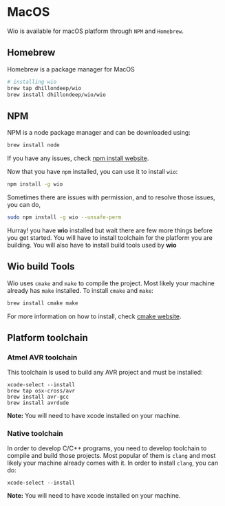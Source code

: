 # MacOS

Wio is available for macOS platform through `NPM` and `Homebrew`. 

## Homebrew
Homebrew is a package manager for MacOS
```bash
# installing wio
brew tap dhillondeep/wio
brew install dhillondeep/wio/wio
```

## NPM
NPM is a node package manager and can be downloaded using:
```bash
brew install node
```

If you have any issues, check [npm install website](https://www.npmjs.com/get-npm). 

Now that you have `npm` installed, you can use it to install `wio`:
```bash
npm install -g wio
```
Sometimes there are issues with permission, and to resolve those issues, you can do,
```bash
sudo npm install -g wio --unsafe-perm
```

Hurray! you have **wio** installed but wait there are few more things before you get started. You will have to install toolchain for the platform you are building. You will also have to install build tools used by **wio**

## Wio build Tools
Wio uses `cmake` and `make` to compile the project. Most likely your machine already has `make` installed. To install `cmake` and `make`:
```bash
brew install cmake make
```
For more information on how to install, check [cmake website](https://cmake.org/download/).

## Platform toolchain

### Atmel AVR toolchain
This toolchain is used to build any AVR project and must be installed:
```
xcode-select --install
brew tap osx-cross/avr
brew install avr-gcc
brew install avrdude
```
**Note:** You will need to have xcode installed on your machine.

### Native toolchain
In order to develop C/C++ programs, you need to develop toolchain to compile and build those projects. Most popular of them is `clang` and most likely your machine already comes with it. In order to install `clang`, you can do:
```
xcode-select --install
```
**Note:** You will need to have xcode installed on your machine.

